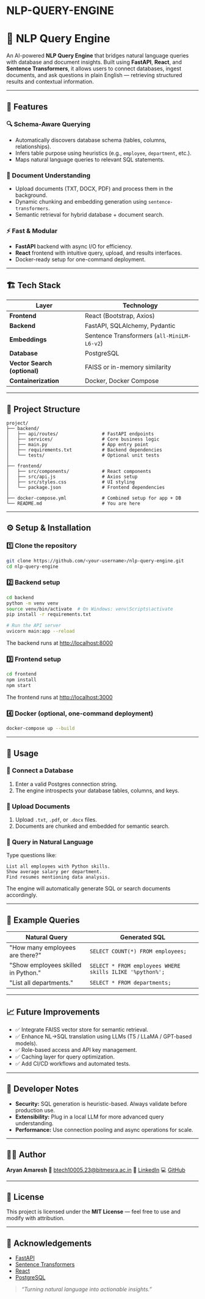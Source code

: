 # NLP-QUERY-ENGINE
# 🧠 NLP Query Engine

An AI-powered **NLP Query Engine** that bridges natural language queries with database and document insights. Built using **FastAPI**, **React**, and **Sentence Transformers**, it allows users to connect databases, ingest documents, and ask questions in plain English — retrieving structured results and contextual information.

---

## 🚀 Features

### 🔍 Schema-Aware Querying

* Automatically discovers database schema (tables, columns, relationships).
* Infers table purpose using heuristics (e.g., `employee`, `department`, etc.).
* Maps natural language queries to relevant SQL statements.

### 📄 Document Understanding

* Upload documents (TXT, DOCX, PDF) and process them in the background.
* Dynamic chunking and embedding generation using `sentence-transformers`.
* Semantic retrieval for hybrid database + document search.

### ⚡ Fast & Modular

* **FastAPI** backend with async I/O for efficiency.
* **React** frontend with intuitive query, upload, and results interfaces.
* Docker-ready setup for one-command deployment.

---

## 🏗️ Tech Stack

| Layer                        | Technology                                 |
| ---------------------------- | ------------------------------------------ |
| **Frontend**                 | React (Bootstrap, Axios)                   |
| **Backend**                  | FastAPI, SQLAlchemy, Pydantic              |
| **Embeddings**               | Sentence Transformers (`all-MiniLM-L6-v2`) |
| **Database**                 | PostgreSQL                                 |
| **Vector Search (optional)** | FAISS or in-memory similarity              |
| **Containerization**         | Docker, Docker Compose                     |

---

## 🧩 Project Structure

```
project/
├── backend/
│   ├── api/routes/                # FastAPI endpoints
│   ├── services/                  # Core business logic
│   ├── main.py                    # App entry point
│   ├── requirements.txt           # Backend dependencies
│   └── tests/                     # Optional unit tests
│
├── frontend/
│   ├── src/components/            # React components
│   ├── src/api.js                 # Axios setup
│   ├── src/styles.css             # UI styling
│   └── package.json               # Frontend dependencies
│
├── docker-compose.yml             # Combined setup for app + DB
└── README.md                      # You are here
```

---

## ⚙️ Setup & Installation

### 1️⃣ Clone the repository

```bash
git clone https://github.com/<your-username>/nlp-query-engine.git
cd nlp-query-engine
```

### 2️⃣ Backend setup

```bash
cd backend
python -m venv venv
source venv/bin/activate  # On Windows: venv\Scripts\activate
pip install -r requirements.txt

# Run the API server
uvicorn main:app --reload
```

The backend runs at [http://localhost:8000](http://localhost:8000)

### 3️⃣ Frontend setup

```bash
cd frontend
npm install
npm start
```

The frontend runs at [http://localhost:3000](http://localhost:3000)

### 4️⃣ Docker (optional, one-command deployment)

```bash
docker-compose up --build
```

---

## 🧠 Usage

### 🔗 Connect a Database

1. Enter a valid Postgres connection string.
2. The engine introspects your database tables, columns, and keys.

### 📂 Upload Documents

1. Upload `.txt`, `.pdf`, or `.docx` files.
2. Documents are chunked and embedded for semantic search.

### 💬 Query in Natural Language

Type questions like:

```text
List all employees with Python skills.
Show average salary per department.
Find resumes mentioning data analysis.
```

The engine will automatically generate SQL or search documents accordingly.

---

## 🧪 Example Queries

| Natural Query                       | Generated SQL                                            |
| ----------------------------------- | -------------------------------------------------------- |
| "How many employees are there?"     | `SELECT COUNT(*) FROM employees;`                        |
| "Show employees skilled in Python." | `SELECT * FROM employees WHERE skills ILIKE '%python%';` |
| "List all departments."             | `SELECT * FROM departments;`                             |

---

## 📈 Future Improvements

* ✅ Integrate FAISS vector store for semantic retrieval.
* ✅ Enhance NL→SQL translation using LLMs (T5 / LLaMA / GPT-based models).
* ✅ Role-based access and API key management.
* ✅ Caching layer for query optimization.
* ✅ Add CI/CD workflows and automated tests.

---

## 🧰 Developer Notes

* **Security:** SQL generation is heuristic-based. Always validate before production use.
* **Extensibility:** Plug in a local LLM for more advanced query understanding.
* **Performance:** Use connection pooling and async operations for scale.

---

## 🧑‍💻 Author

**Aryan Amaresh**
📧 [btech10005.23@bitmesra.ac.in](mailto:btech10005.23@bitmesra.ac.in)
🔗 [LinkedIn](https://www.linkedin.com/in/aryan-amaresh-678733340)
💻 [GitHub](https://github.com/<your-username>)

---

## 🪪 License

This project is licensed under the **MIT License** — feel free to use and modify with attribution.

---

## 🌟 Acknowledgements

* [FastAPI](https://fastapi.tiangolo.com/)
* [Sentence Transformers](https://www.sbert.net/)
* [React](https://react.dev/)
* [PostgreSQL](https://www.postgresql.org/)

> *“Turning natural language into actionable insights.”*
